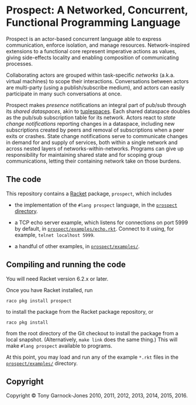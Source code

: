 # Prospect: A Networked, Concurrent, Functional Programming Language

Prospect is an actor-based concurrent language able to express
communication, enforce isolation, and manage resources.
Network-inspired extensions to a functional core represent imperative
actions as values, giving side-effects locality and enabling
composition of communicating processes.

Collaborating actors are grouped within task-specific *networks* (a.k.a.
virtual machines) to scope their interactions. Conversations between
actors are multi-party (using a publish/subscribe medium), and actors
can easily participate in many such conversations at once.

Prospect makes *presence* notifications an integral part of pub/sub
through its *shared dataspaces*, akin to
[tuplespaces](https://en.wikipedia.org/wiki/Tuple_space). Each shared
dataspace doubles as the pub/sub subscription table for its network.
Actors react to *state change notifications* reporting changes in a
dataspace, including new subscriptions created by peers and removal of
subscriptions when a peer exits or crashes. State change notifications
serve to communicate changes in demand for and supply of services,
both within a single network and across nested layers of
networks-within-networks. Programs can give up responsibility for
maintaining shared state and for scoping group communications, letting
their containing network take on those burdens.

## The code

This repository contains a [Racket](http://racket-lang.org/) package,
`prospect`, which includes

 - the implementation of the `#lang prospect` language, in the
   [`prospect` directory](https://github.com/tonyg/prospect/tree/master/prospect/).

 - a TCP echo server example, which listens for connections on port
   5999 by default, in
   [`prospect/examples/echo.rkt`](https://github.com/tonyg/prospect/tree/master/prospect/examples/echo.rkt).
   Connect to it using, for example, `telnet localhost 5999`.

 - a handful of other examples, in
   [`prospect/examples/`](https://github.com/tonyg/prospect/tree/master/prospect/examples/).

## Compiling and running the code

You will need Racket version 6.2.x or later.

Once you have Racket installed, run

    raco pkg install prospect

to install the package from the Racket package repository, or

    raco pkg install

from the root directory of the Git checkout to install the package
from a local snapshot. (Alternatively, `make link` does the same thing.)
This will make `#lang prospect` available to programs.

At this point, you may load and run any of the example `*.rkt` files
in the
[`prospect/examples/`](https://github.com/tonyg/prospect/tree/master/prospect/examples/)
directory.

## Copyright

Copyright &copy; Tony Garnock-Jones 2010, 2011, 2012, 2013, 2014, 2015, 2016.
